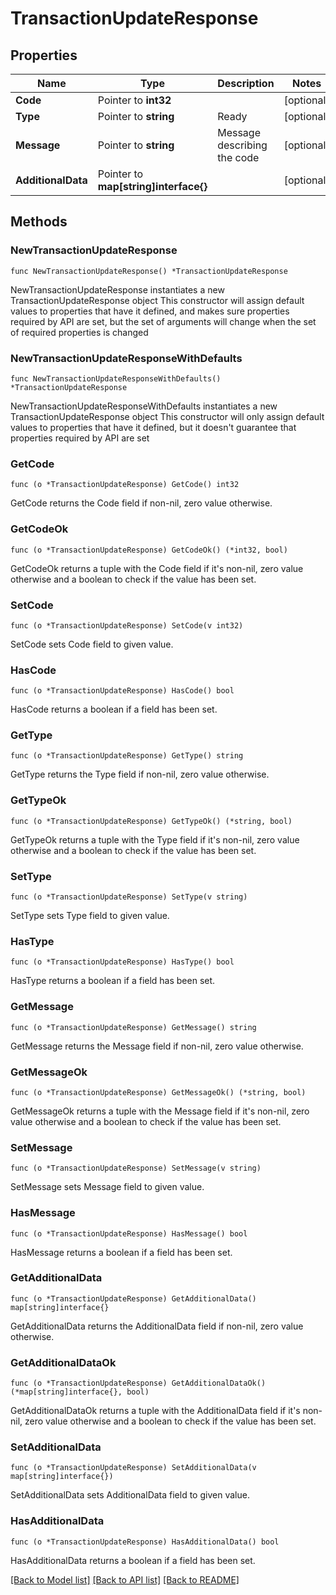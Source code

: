 # TransactionUpdateResponse

## Properties

Name | Type | Description | Notes
------------ | ------------- | ------------- | -------------
**Code** | Pointer to **int32** |  | [optional] 
**Type** | Pointer to **string** | Ready | [optional] 
**Message** | Pointer to **string** | Message describing the code | [optional] 
**AdditionalData** | Pointer to **map[string]interface{}** |  | [optional] 

## Methods

### NewTransactionUpdateResponse

`func NewTransactionUpdateResponse() *TransactionUpdateResponse`

NewTransactionUpdateResponse instantiates a new TransactionUpdateResponse object
This constructor will assign default values to properties that have it defined,
and makes sure properties required by API are set, but the set of arguments
will change when the set of required properties is changed

### NewTransactionUpdateResponseWithDefaults

`func NewTransactionUpdateResponseWithDefaults() *TransactionUpdateResponse`

NewTransactionUpdateResponseWithDefaults instantiates a new TransactionUpdateResponse object
This constructor will only assign default values to properties that have it defined,
but it doesn't guarantee that properties required by API are set

### GetCode

`func (o *TransactionUpdateResponse) GetCode() int32`

GetCode returns the Code field if non-nil, zero value otherwise.

### GetCodeOk

`func (o *TransactionUpdateResponse) GetCodeOk() (*int32, bool)`

GetCodeOk returns a tuple with the Code field if it's non-nil, zero value otherwise
and a boolean to check if the value has been set.

### SetCode

`func (o *TransactionUpdateResponse) SetCode(v int32)`

SetCode sets Code field to given value.

### HasCode

`func (o *TransactionUpdateResponse) HasCode() bool`

HasCode returns a boolean if a field has been set.

### GetType

`func (o *TransactionUpdateResponse) GetType() string`

GetType returns the Type field if non-nil, zero value otherwise.

### GetTypeOk

`func (o *TransactionUpdateResponse) GetTypeOk() (*string, bool)`

GetTypeOk returns a tuple with the Type field if it's non-nil, zero value otherwise
and a boolean to check if the value has been set.

### SetType

`func (o *TransactionUpdateResponse) SetType(v string)`

SetType sets Type field to given value.

### HasType

`func (o *TransactionUpdateResponse) HasType() bool`

HasType returns a boolean if a field has been set.

### GetMessage

`func (o *TransactionUpdateResponse) GetMessage() string`

GetMessage returns the Message field if non-nil, zero value otherwise.

### GetMessageOk

`func (o *TransactionUpdateResponse) GetMessageOk() (*string, bool)`

GetMessageOk returns a tuple with the Message field if it's non-nil, zero value otherwise
and a boolean to check if the value has been set.

### SetMessage

`func (o *TransactionUpdateResponse) SetMessage(v string)`

SetMessage sets Message field to given value.

### HasMessage

`func (o *TransactionUpdateResponse) HasMessage() bool`

HasMessage returns a boolean if a field has been set.

### GetAdditionalData

`func (o *TransactionUpdateResponse) GetAdditionalData() map[string]interface{}`

GetAdditionalData returns the AdditionalData field if non-nil, zero value otherwise.

### GetAdditionalDataOk

`func (o *TransactionUpdateResponse) GetAdditionalDataOk() (*map[string]interface{}, bool)`

GetAdditionalDataOk returns a tuple with the AdditionalData field if it's non-nil, zero value otherwise
and a boolean to check if the value has been set.

### SetAdditionalData

`func (o *TransactionUpdateResponse) SetAdditionalData(v map[string]interface{})`

SetAdditionalData sets AdditionalData field to given value.

### HasAdditionalData

`func (o *TransactionUpdateResponse) HasAdditionalData() bool`

HasAdditionalData returns a boolean if a field has been set.


[[Back to Model list]](../README.md#documentation-for-models) [[Back to API list]](../README.md#documentation-for-api-endpoints) [[Back to README]](../README.md)


